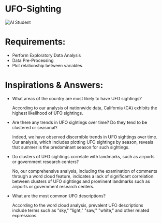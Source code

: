 # UFO-Sighting
 

![AI Student](https://storage.googleapis.com/kaggle-datasets-images/388/799/2dfccff0831a79f8c02f5fc5f62d5466/dataset-cover.jpeg)

# Requirements:

- Perform Exploratory Data Analysis
- Data Pre-Processing
- Plot relationship between variables.

# Inspirations & Answers:

* What areas of the country are most likely to have UFO sightings?

  According to our analysis of nationwide data, California (CA) exhibits the highest likelihood of UFO sightings.

* Are there any trends in UFO sightings over time? Do they tend to be clustered or seasonal?

  Indeed, we have observed discernible trends in UFO sightings over time. Our analysis, which includes plotting UFO sightings by season, reveals that summer is the predominant season for such sightings.

* Do clusters of UFO sightings correlate with landmarks, such as airports or government research centers?

  No, our comprehensive analysis, including the examination of comments through a word cloud feature, indicates a lack of significant correlation between clusters of UFO sightings and prominent landmarks such as airports or government research centers.

* What are the most common UFO descriptions?

  According to the word cloud analysis, prevalent UFO descriptions include terms such as "sky," "light," "saw," "white," and other related expressions.

